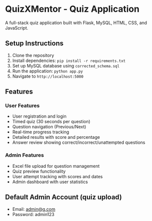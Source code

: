 # QuizXMentor - Quiz Application

A full-stack quiz application built with Flask, MySQL, HTML, CSS, and JavaScript.

## Setup Instructions

1. Clone the repository
2. Install dependencies: `pip install -r requirements.txt`
3. Set up MySQL database using `corrected_schema.sql`
4. Run the application: `python app.py`
5. Navigate to `http://localhost:5000`

## Features

### User Features
- User registration and login
- Timed quiz (30 seconds per question)
- Question navigation (Previous/Next)
- Real-time progress tracking
- Detailed results with score and percentage
- Answer review showing correct/incorrect/unattempted questions

### Admin Features
- Excel file upload for question management
- Quiz preview functionality
- User attempt tracking with scores and dates
- Admin dashboard with user statistics

## Default Admin Account (quiz upload)
- Email: admin@g.com
- Password: admin123
